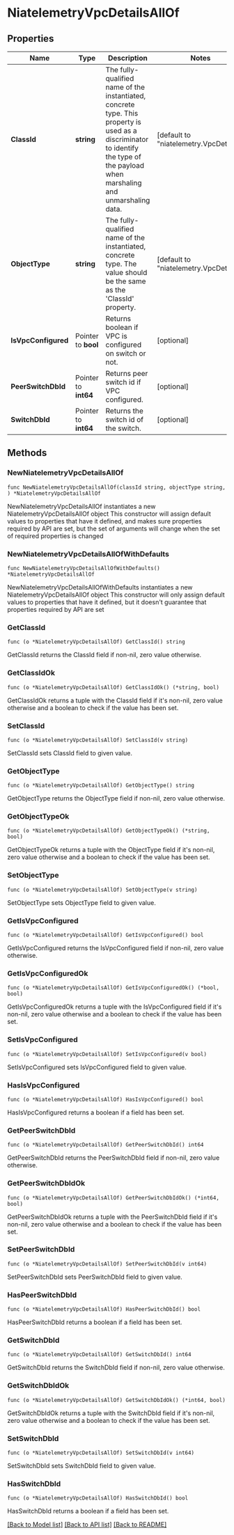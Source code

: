 # NiatelemetryVpcDetailsAllOf

## Properties

Name | Type | Description | Notes
------------ | ------------- | ------------- | -------------
**ClassId** | **string** | The fully-qualified name of the instantiated, concrete type. This property is used as a discriminator to identify the type of the payload when marshaling and unmarshaling data. | [default to "niatelemetry.VpcDetails"]
**ObjectType** | **string** | The fully-qualified name of the instantiated, concrete type. The value should be the same as the &#39;ClassId&#39; property. | [default to "niatelemetry.VpcDetails"]
**IsVpcConfigured** | Pointer to **bool** | Returns boolean if VPC is configured on switch or not. | [optional] 
**PeerSwitchDbId** | Pointer to **int64** | Returns peer switch id if VPC configured. | [optional] 
**SwitchDbId** | Pointer to **int64** | Returns the switch id of the switch. | [optional] 

## Methods

### NewNiatelemetryVpcDetailsAllOf

`func NewNiatelemetryVpcDetailsAllOf(classId string, objectType string, ) *NiatelemetryVpcDetailsAllOf`

NewNiatelemetryVpcDetailsAllOf instantiates a new NiatelemetryVpcDetailsAllOf object
This constructor will assign default values to properties that have it defined,
and makes sure properties required by API are set, but the set of arguments
will change when the set of required properties is changed

### NewNiatelemetryVpcDetailsAllOfWithDefaults

`func NewNiatelemetryVpcDetailsAllOfWithDefaults() *NiatelemetryVpcDetailsAllOf`

NewNiatelemetryVpcDetailsAllOfWithDefaults instantiates a new NiatelemetryVpcDetailsAllOf object
This constructor will only assign default values to properties that have it defined,
but it doesn't guarantee that properties required by API are set

### GetClassId

`func (o *NiatelemetryVpcDetailsAllOf) GetClassId() string`

GetClassId returns the ClassId field if non-nil, zero value otherwise.

### GetClassIdOk

`func (o *NiatelemetryVpcDetailsAllOf) GetClassIdOk() (*string, bool)`

GetClassIdOk returns a tuple with the ClassId field if it's non-nil, zero value otherwise
and a boolean to check if the value has been set.

### SetClassId

`func (o *NiatelemetryVpcDetailsAllOf) SetClassId(v string)`

SetClassId sets ClassId field to given value.


### GetObjectType

`func (o *NiatelemetryVpcDetailsAllOf) GetObjectType() string`

GetObjectType returns the ObjectType field if non-nil, zero value otherwise.

### GetObjectTypeOk

`func (o *NiatelemetryVpcDetailsAllOf) GetObjectTypeOk() (*string, bool)`

GetObjectTypeOk returns a tuple with the ObjectType field if it's non-nil, zero value otherwise
and a boolean to check if the value has been set.

### SetObjectType

`func (o *NiatelemetryVpcDetailsAllOf) SetObjectType(v string)`

SetObjectType sets ObjectType field to given value.


### GetIsVpcConfigured

`func (o *NiatelemetryVpcDetailsAllOf) GetIsVpcConfigured() bool`

GetIsVpcConfigured returns the IsVpcConfigured field if non-nil, zero value otherwise.

### GetIsVpcConfiguredOk

`func (o *NiatelemetryVpcDetailsAllOf) GetIsVpcConfiguredOk() (*bool, bool)`

GetIsVpcConfiguredOk returns a tuple with the IsVpcConfigured field if it's non-nil, zero value otherwise
and a boolean to check if the value has been set.

### SetIsVpcConfigured

`func (o *NiatelemetryVpcDetailsAllOf) SetIsVpcConfigured(v bool)`

SetIsVpcConfigured sets IsVpcConfigured field to given value.

### HasIsVpcConfigured

`func (o *NiatelemetryVpcDetailsAllOf) HasIsVpcConfigured() bool`

HasIsVpcConfigured returns a boolean if a field has been set.

### GetPeerSwitchDbId

`func (o *NiatelemetryVpcDetailsAllOf) GetPeerSwitchDbId() int64`

GetPeerSwitchDbId returns the PeerSwitchDbId field if non-nil, zero value otherwise.

### GetPeerSwitchDbIdOk

`func (o *NiatelemetryVpcDetailsAllOf) GetPeerSwitchDbIdOk() (*int64, bool)`

GetPeerSwitchDbIdOk returns a tuple with the PeerSwitchDbId field if it's non-nil, zero value otherwise
and a boolean to check if the value has been set.

### SetPeerSwitchDbId

`func (o *NiatelemetryVpcDetailsAllOf) SetPeerSwitchDbId(v int64)`

SetPeerSwitchDbId sets PeerSwitchDbId field to given value.

### HasPeerSwitchDbId

`func (o *NiatelemetryVpcDetailsAllOf) HasPeerSwitchDbId() bool`

HasPeerSwitchDbId returns a boolean if a field has been set.

### GetSwitchDbId

`func (o *NiatelemetryVpcDetailsAllOf) GetSwitchDbId() int64`

GetSwitchDbId returns the SwitchDbId field if non-nil, zero value otherwise.

### GetSwitchDbIdOk

`func (o *NiatelemetryVpcDetailsAllOf) GetSwitchDbIdOk() (*int64, bool)`

GetSwitchDbIdOk returns a tuple with the SwitchDbId field if it's non-nil, zero value otherwise
and a boolean to check if the value has been set.

### SetSwitchDbId

`func (o *NiatelemetryVpcDetailsAllOf) SetSwitchDbId(v int64)`

SetSwitchDbId sets SwitchDbId field to given value.

### HasSwitchDbId

`func (o *NiatelemetryVpcDetailsAllOf) HasSwitchDbId() bool`

HasSwitchDbId returns a boolean if a field has been set.


[[Back to Model list]](../README.md#documentation-for-models) [[Back to API list]](../README.md#documentation-for-api-endpoints) [[Back to README]](../README.md)


